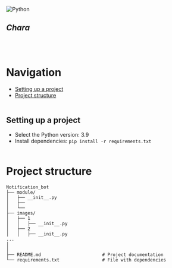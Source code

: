 ![Python](https://img.shields.io/badge/-Python-05122A?style=flat&logo=python)&nbsp;

## *Chara*
<br /> <br />


# Navigation
 - [Setting up a project](#setting_up_a_project)
 - [Project structure](#project_structure)
<br /> <br />


<a name="setting_up_a_project"></a> 
## Setting up a project
 - Select the Python version: 3.9
 - Install dependencies:  `pip install -r requirements.txt`
<br /> <br />


<a name="project_structure"></a> 
# Project structure
    Notification_bot
    ├── module/
    │   ├── __init__.py
    │   ├── 
    │   └── 
    ├── images/
    │   ├── 1
    │   │   ├── __init__.py
    │   ├── 2
    │   │   ├── __init__.py
    ...
    │
    │
    ├── README.md                       # Project documentation
    └── requirements.txt                # File with dependencies
<br /> <br />

